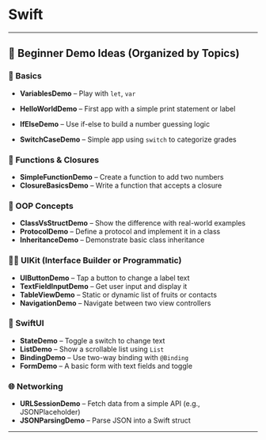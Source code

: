 # Swift 


---

## 🚀 Beginner Demo Ideas (Organized by Topics)

### 🔰 Basics

- **VariablesDemo** – Play with `let`, `var`

- **HelloWorldDemo** – First app with a simple print statement or label
- **IfElseDemo** – Use if-else to build a number guessing logic
- **SwitchCaseDemo** – Simple app using `switch` to categorize grades

### 🧮 Functions & Closures
- **SimpleFunctionDemo** – Create a function to add two numbers
- **ClosureBasicsDemo** – Write a function that accepts a closure

### 🧱 OOP Concepts
- **ClassVsStructDemo** – Show the difference with real-world examples
- **ProtocolDemo** – Define a protocol and implement it in a class
- **InheritanceDemo** – Demonstrate basic class inheritance

### 🧑‍🎨 UIKit (Interface Builder or Programmatic)
- **UIButtonDemo** – Tap a button to change a label text
- **TextFieldInputDemo** – Get user input and display it
- **TableViewDemo** – Static or dynamic list of fruits or contacts
- **NavigationDemo** – Navigate between two view controllers

### 🎨 SwiftUI
- **StateDemo** – Toggle a switch to change text
- **ListDemo** – Show a scrollable list using `List`
- **BindingDemo** – Use two-way binding with `@Binding`
- **FormDemo** – A basic form with text fields and toggle

### 🌐 Networking
- **URLSessionDemo** – Fetch data from a simple API (e.g., JSONPlaceholder)
- **JSONParsingDemo** – Parse JSON into a Swift struct

--- 

